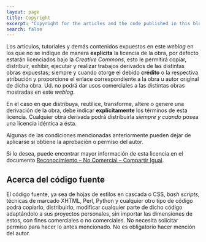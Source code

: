 ```yaml
---
layout: page
title: Copyright
excerpt: "Copyright for the articles and the code published in this blog."
search: false
---
```


Los artículos, tutoriales y demás contenidos expuestos en este _weblog_ en los
que no se indique de manera __explícita__ la licencia de la obra, por defecto
estarán licenciados bajo la _Creative Commons_, esto le permitirá copiar,
distribuir, exhibir, ejecutar y realizar trabajos derivados de las distintas
obras expuestas; siempre y cuando otorge el debido __crédito__ o la respectiva
atribución y proporcione el enlace correspondiente a la obra u autor original
de dicha obra. Ud. no podrá dar usos comerciales a las distintas obras
mostradas en este _weblog_.

En el caso en que distribuya, reutilice, transforme, altere o genere una
derivación de la obra, debe indicar __explícitamente__ los términos de esta
licencia. Cualquier obra derivada podrá distribuirla _siempre y cuando_ posea
una licencia idéntica a ésta.

Algunas de las condiciones mencionadas anteriormente pueden dejar de aplicarse
si obtiene la aprobación o permiso del autor.

Si lo desea, puede encontrar mayor información de esta licencia en el documento
[Reconocimiento – No Comercial – Compartir
Igual](http://creativecommons.org/licenses/by-nc-sa/3.0/).

## Acerca del código fuente

El código fuente, ya sea de hojas de estilos en cascada o CSS, _bash scripts_,
técnicas de marcado XHTML, Perl, Python y cualquier otro tipo de código podrá
copiarlo, distribuirlo, modificar cualquier parte de dicho código adaptándolo a
sus proyectos personales, sin importar las dimensiones de estos, con fines
comerciales o no comerciales. No necesita solicitar permiso para hacer lo antes
mencionado. No es obligatorio hacer mención del autor.
